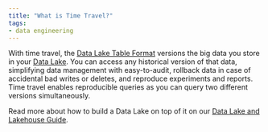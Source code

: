 ```yaml
---
title: "What is Time Travel?"
tags:
- data engineering
---
```

With time travel, the [Data Lake Table Format](term/data%20lake%20table%20format.md) versions the big data you store in your [Data Lake](term/data%20lake.md). You can access any historical version of that data, simplifying data management with easy-to-audit, rollback data in case of accidental bad writes or deletes, and reproduce experiments and reports. Time travel enables reproducible queries as you can query two different versions simultaneously.

Read more about how to build a Data Lake on top of it on our [Data Lake and Lakehouse Guide](https://airbyte.com/blog/data-lake-lakehouse-guide-powered-by-table-formats-delta-lake-iceberg-hudi).